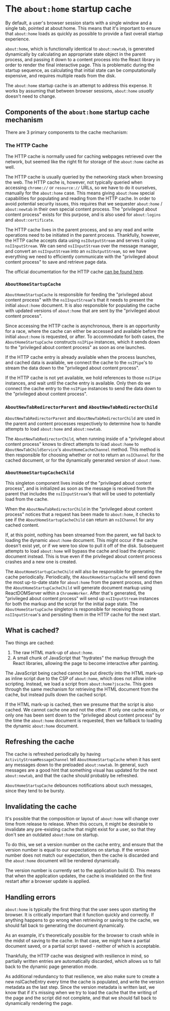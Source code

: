 # The `about:home` startup cache

By default, a user's browser session starts with a single window and a single tab, pointed at about:home. This means that it's important to ensure that `about:home` loads as quickly as possible to provide a fast overall startup experience.

`about:home`, which is functionally identical to `about:newtab`, is generated dynamically by calculating an appropriate state object in the parent process, and passing it down to a content process into the React library in order to render the final interactive page. This is problematic during the startup sequence, as calculating that initial state can be computationally expensive, and requires multiple reads from the disk.

The `about:home` startup cache is an attempt to address this expense. It works by assuming that between browser sessions, `about:home` _usually_ doesn't need to change.

## Components of the `about:home` startup cache mechanism

There are 3 primary components to the cache mechanism:

### The HTTP Cache

The HTTP cache is normally used for caching webpages retrieved over the network, but seemed like the right fit for storage of the `about:home` cache as well.

The HTTP cache is usually queried by the networking stack when browsing the web. The HTTP cache is, however, not typically queried when accessing `chrome://` or `resource://` URLs, so we have to do it ourselves, manually for the `about:home` case. This means giving `about:home` special capabilities for populating and reading from the HTTP cache. In order to avoid potential security issues, this requires that we sequester `about:home` / `about:newtab` in their own special content process. The "privileged about content process" exists for this purpose, and is also used for `about:logins` and `about:certificate`.

The HTTP cache lives in the parent process, and so any read and write operations need to be initiated in the parent process. Thankfully, however, the HTTP cache accepts data using `nsIOutputStream` and serves it using `nsIInputStream`. We can send `nsIInputStream` over the message manager, and convert an `nsIInputStream` into an `nsIOutputStream`, so we have everything we need to efficiently communicate with the "privileged about content process" to save and retrieve page data.

The official documentation for the HTTP cache [can be found here](https://firefox-source-docs.mozilla.org/networking/cache2/doc.html).

### `AboutHomeStartupCache`

`AboutHomeStartupCache` is responsible for feeding the "privileged about content process" with the `nsIInputStream`'s that it needs to present the initial `about:home` document. It is also responsible for populating the cache with updated versions of `about:home` that are sent by the "privileged about content process".

Since accessing the HTTP cache is asynchronous, there is an opportunity for a race, where the cache can either be accessed and available before the initial `about:home` is requested, or after. To accommodate for both cases, the `AboutHomeStartupCache` constructs `nsIPipe` instances, which it sends down to the "privileged about content process" as soon as one launches.

If the HTTP cache entry is already available when the process launches, and cached data is available, we connect the cache to the `nsIPipe`'s to stream the data down to the "privileged about content process".

If the HTTP cache is not yet available, we hold references to those `nsIPipe` instances, and wait until the cache entry is available. Only then do we connect the cache entry to the `nsIPipe` instances to send the data down to the "privileged about content process".

### `AboutNewTabRedirectorParent` and `AboutNewTabRedirectorChild`

 `AboutNewTabRedirectorParent` and `AboutNewTabRedirectorChild` are used in the parent and content processes respectively to determine how to handle attempts to load `about:home` and `about:newtab`.

The `AboutNewTabRedirectorChild`, when running inside of a "privileged about content process" knows to direct attempts to load `about:home` to `AboutNewTabChildService`'s `aboutHomeCacheChannel` method. This method is then responsible for choosing whether or not to return an `nsIChannel` for the cached document, or for the dynamically generated version of `about:home`.

### `AboutHomeStartupCacheChild`

This singleton component lives inside of the "privileged about content process", and is initialized as soon as the message is received from the parent that includes the `nsIInputStream`'s that will be used to potentially load from the cache.

When the `AboutNewTabRedirectorChild` in the "privileged about content process" notices that a request has been made to `about:home`, it checks to see if the `AboutHomeStartupCacheChild` can return an `nsIChannel` for any cached content.

If, at this point, nothing has been streamed from the parent, we fall back to loading the dynamic `about:home` document. This might occur if the cache doesn't exist yet, or if we were too slow to pull it off of the disk. Subsequent attempts to load `about:home` will bypass the cache and load the dynamic document instead. This is true even if the privileged about content process crashes and a new one is created.

The `AboutHomeStartupCacheChild` will also be responsible for generating the cache periodically. Periodically, the `AboutHomeStartupCache` will send down the most up-to-date state for `about:home` from the parent process, and then the `AboutHomeStartupCacheChild` will generate document markup using ReactDOMServer within a `ChromeWorker`. After that's generated, the "privileged about content process" will send up `nsIInputStream` instances for both the markup and the script for the initial page state. The `AboutHomeStartupCache` singleton is responsible for receiving those `nsIInputStream`'s and persisting them in the HTTP cache for the next start.

## What is cached?

Two things are cached:

1. The raw HTML mark-up of `about:home`.
2. A small chunk of JavaScript that "hydrates" the markup through the React libraries, allowing the page to become interactive after painting.

The JavaScript being cached cannot be put directly into the HTML mark-up as inline script due to the CSP of `about:home`, which does not allow inline scripting. Instead, we load a script from `about:home?jscache`. This goes through the same mechanism for retrieving the HTML document from the cache, but instead pulls down the cached script.

If the HTML mark-up is cached, then we presume that the script is also cached. We cannot cache one and not the other. If only one cache exists, or only one has been sent down to the "privileged about content process" by the time the `about:home` document is requested, then we fallback to loading the dynamic `about:home` document.

## Refreshing the cache

The cache is refreshed periodically by having `ActivityStreamMessageChannel` tell `AboutHomeStartupCache` when it has sent any messages down to the preloaded `about:newtab`. In general, such messages are a good hint that something visual has updated for the next `about:newtab`, and that the cache should probably be refreshed.

`AboutHomeStartupCache` debounces notifications about such messages, since they tend to be bursty.

## Invalidating the cache

It's possible that the composition or layout of `about:home` will change over time from release to release. When this occurs, it might be desirable to invalidate any pre-existing cache that might exist for a user, so that they don't see an outdated `about:home` on startup.

To do this, we set a version number on the cache entry, and ensure that the version number is equal to our expectations on startup. If the version number does not match our expectation, then the cache is discarded and the `about:home` document will be rendered dynamically.

The version number is currently set to the application build ID. This means that when the application updates, the cache is invalidated on the first restart after a browser update is applied.

## Handling errors

`about:home` is typically the first thing that the user sees upon starting the browser. It is critically important that it function quickly and correctly. If anything happens to go wrong when retrieving or saving to the cache, we should fall back to generating the document dynamically.

As an example, it's theoretically possible for the browser to crash while in the midst of saving to the cache. In that case, we might have a partial document saved, or a partial script saved - neither of which is acceptable.

Thankfully, the HTTP cache was designed with resilience in mind, so partially written entries are automatically discarded, which allows us to fall back to the dynamic page generation mode.

As additional redundancy to that resilience, we also make sure to create a new nsICacheEntry every time the cache is populated, and write the version metadata as the last step. Since the version metadata is written last, we know that if it's missing when we try to load the cache that the writing of the page and the script did not complete, and that we should fall back to dynamically rendering the page.
